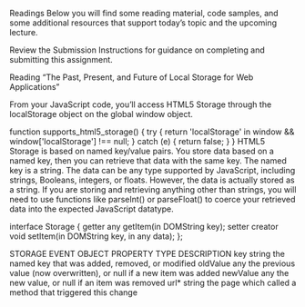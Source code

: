 Readings
Below you will find some reading material, code samples, and some additional resources that support today’s topic and the upcoming lecture.

Review the Submission Instructions for guidance on completing and submitting this assignment.

Reading
“The Past, Present, and Future of Local Storage for Web Applications”


From your JavaScript code, you’ll access HTML5 Storage through the localStorage object on the global window object.

function supports_html5_storage() {
  try {
    return 'localStorage' in window && window['localStorage'] !== null;
  } catch (e) {
    return false;
  }
}
HTML5 Storage is based on named key/value pairs. You store data based on a named key, then you can retrieve that data with the same key. The named key is a string. The data can be any type supported by JavaScript, including strings, Booleans, integers, or floats. However, the data is actually stored as a string. If you are storing and retrieving anything other than strings, you will need to use functions like parseInt() or parseFloat() to coerce your retrieved data into the expected JavaScript datatype. 

interface Storage {
  getter any getItem(in DOMString key);
  setter creator void setItem(in DOMString key, in any data);
};

STORAGE EVENT OBJECT PROPERTY	TYPE	DESCRIPTION
key	string	the named key that was added, removed, or modified oldValue	any	the previous value (now overwritten), or null if a new item was added
newValue	any	the new value, or null if an item was removed url*	string	the page which called a method that triggered this change
